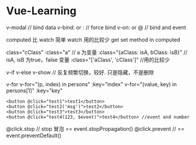 # Vue-Learning

v-modal // bind data
v-bind: or :  // force bind
v-on: or @ // bind and event

computed 比 watch 简单
watch 用的比较少
get set method in computed

class="cClass" :class="a" // a 为变量
:class="{aClass: isA, bClass: isB}"  // isA, isB 为true，false 变量
:class="['aClass', 'cClass']"  //用的比较少

v-if
v-else 
v-show // 反复频繁切换，较好. 只是隐藏，不是删除

v-for
v-for="(p, index) in persons" :key="index"
v-for="(value, key) in persons[1]" :key="key"

    <button @click="test1">test1</button>
    <button @click="test2('msg')">test2</button>
    <button @click="test3">test3</button>
    <button @click="test4(123, $event)">test4</button> //event and number
    
@click.stop // stop 冒泡 ==  event.stopPropagation()
@click.prevent  //  == event.preventDefault()